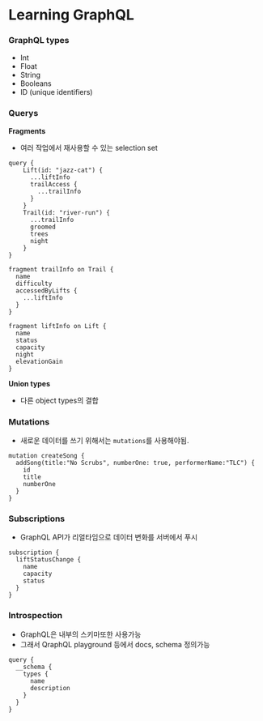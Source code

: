 # Learning GraphQL


### GraphQL types
- Int
- Float
- String
- Booleans
- ID (unique identifiers)


### Querys

**Fragments**

- 여러 작업에서 재사용할 수 있는 selection set

```
query {
    Lift(id: "jazz-cat") {
      ...liftInfo
      trailAccess {
        ...trailInfo
      }
    }
    Trail(id: "river-run") {
      ...trailInfo
      groomed
      trees
      night
    }
}

fragment trailInfo on Trail {
  name
  difficulty
  accessedByLifts {
    ...liftInfo
  }
}

fragment liftInfo on Lift {
  name
  status
  capacity
  night
  elevationGain
}
```

**Union types**

- 다른 object types의 결합


### Mutations

- 새로운 데이터를 쓰기 위해서는 `mutations`를 사용해야됨.

```
mutation createSong {
  addSong(title:"No Scrubs", numberOne: true, performerName:"TLC") {
    id
    title
    numberOne
  }
}
```

### Subscriptions

- GraphQL API가 리얼타임으로 데이터 변화를 서버에서 푸시

```
subscription {
  liftStatusChange {
    name
    capacity
    status
  }
}
```

### Introspection

- GraphQL은 내부의 스키마또한 사용가능
- 그래서 QraphQL playground 등에서 docs, schema 정의가능

```
query {
  __schema {
    types {
      name
      description
    }
  }
}
```
